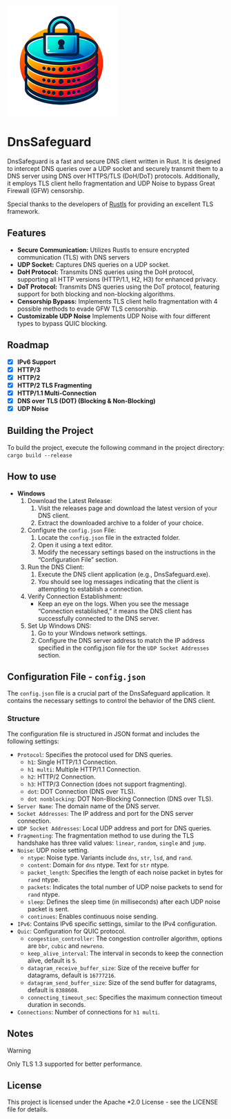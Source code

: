 <img src="./sample-256.png" width="256">

# DnsSafeguard

DnsSafeguard is a fast and secure DNS client written in Rust. It is designed to intercept DNS queries over a UDP socket and securely transmit them to a DNS server using DNS over HTTPS/TLS (DoH/DoT) protocols. Additionally, it employs TLS client hello fragmentation and UDP Noise to bypass Great Firewall (GFW) censorship.

Special thanks to the developers of [Rustls](https://github.com/rustls/rustls) for providing an excellent TLS framework.

## Features

* **Secure Communication:** Utilizes Rustls to ensure encrypted communication (TLS) with DNS servers
* **UDP Socket:** Captures DNS queries on a UDP socket.
* **DoH Protocol:** Transmits DNS queries using the DoH protocol, supporting all HTTP versions (HTTP/1.1, H2, H3) for enhanced privacy.
* **DoT Protocol:** Transmits DNS queries using the DoT protocol, featuring support for both blocking and non-blocking algorithms.
* **Censorship Bypass:** Implements TLS client hello fragmentation with 4 possible methods to evade GFW TLS censorship.
* **Customizable UDP Noise** Implements UDP Noise with four different types to bypass QUIC blocking.

## Roadmap

* [x] **IPv6 Support**
* [x] **HTTP/3**
* [x] **HTTP/2**
* [x] **HTTP/2 TLS Fragmenting**
* [x] **HTTP/1.1 Multi-Connection**
* [x] **DNS over TLS (DOT) (Blocking & Non-Blocking)**
* [x] **UDP Noise**

## Building the Project

To build the project, execute the following command in the project directory: `cargo build --release`

## How to use

* **Windows**
  1. Download the Latest Release:
      1. Visit the releases page and download the latest version of your DNS client.
      2. Extract the downloaded archive to a folder of your choice.
  2. Configure the `config.json` File:
      1. Locate the `config.json` file in the extracted folder.
      2. Open it using a text editor.
      3. Modify the necessary settings based on the instructions in the “Configuration File” section.
  3. Run the DNS Client:
      1. Execute the DNS client application (e.g., DnsSafeguard.exe).
      2. You should see log messages indicating that the client is attempting to establish a connection.
  4. Verify Connection Establishment:
      * Keep an eye on the logs. When you see the message “Connection established,” it means the DNS client has successfully connected to the DNS server.
  5. Set Up Windows DNS:
      1. Go to your Windows network settings.
      2. Configure the DNS server address to match the IP address specified in the config.json file for the `UDP Socket Addresses` section.

## Configuration File - `config.json`

The `config.json` file is a crucial part of the DnsSafeguard application. It contains the necessary settings to control the behavior of the DNS client.

### Structure

The configuration file is structured in JSON format and includes the following settings:

* `Protocol`: Specifies the protocol used for DNS queries.
  * `h1`: Single HTTP/1.1 Connection.
  * `h1 multi`: Multiple HTTP/1.1 Connection.
  * `h2`: HTTP/2 Connection.
  * `h3`: HTTP/3 Connection (does not support fragmenting).
  * `dot`: DOT Connection (DNS over TLS).
  * `dot nonblocking`: DOT Non-Blocking Connection (DNS over TLS).
* `Server Name`: The domain name of the DNS server.
* `Socket Addresses`: The IP address and port for the DNS server connection.
* `UDP Socket Addresses`: Local UDP address and port for DNS queries.
* `Fragmenting`: The fragmentation method to use during the TLS handshake has three valid values: `linear`, `random`, `single` and `jump`.
* `Noise`: UDP noise setting.
  * `ntype`: Noise type. Variants include `dns`, `str`, `lsd`, and `rand`.
  * `content`: Domain for `dns` ntype. Text for `str` ntype.
  * `packet_length`: Specifies the length of each noise packet in bytes for `rand` ntype.
  * `packets`: Indicates the total number of UDP noise packets to send for `rand` ntype.
  * `sleep`: Defines the sleep time (in milliseconds) after each UDP noise packet is sent.
  * `continues`: Enables continuous noise sending.
* `IPv6`: Contains IPv6 specific settings, similar to the IPv4 configuration.
* `Quic`: Configuration for QUIC protocol.
  * `congestion_controller`: The congestion controller algorithm, options are `bbr`, `cubic` and `newreno`.
  * `keep_alive_interval`: The interval in seconds to keep the connection alive, default is `5`.
  * `datagram_receive_buffer_size`: Size of the receive buffer for datagrams, default is `16777216`.
  * `datagram_send_buffer_size`: Size of the send buffer for datagrams, default is `8388608`.
  * `connecting_timeout_sec`: Specifies the maximum connection timeout duration in seconds.
* `Connections`: Number of connections for `h1 multi`.

## Notes

> [!WARNING]
> Only TLS 1.3 supported for better performance.

## License

This project is licensed under the Apache *2.0 License - see the LICENSE file for details.
